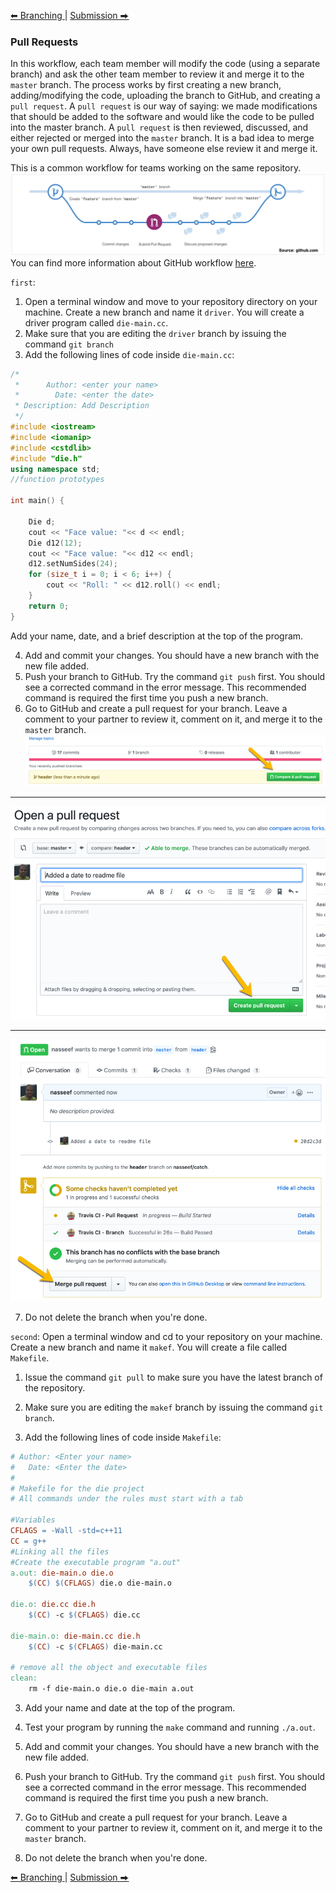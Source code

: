 [⬅ Branching ](004-branching.md) | [Submission ⮕](006-submission.md)

### Pull Requests

In this workflow, each team member will modify the code (using a separate branch) and ask the other team member to review it and merge it to the `master` branch. The process works by first creating a new branch, adding/modifying the code, uploading the branch to GitHub, and creating a `pull request`. A `pull request` is our way of saying: we made modifications that should be added to the software and would like the code to be pulled into the master branch. A `pull request` is then reviewed, discussed, and either rejected or merged into the `master` branch. It is a bad idea to merge your own pull requests. Always, have someone else review it and merge it.

This is a common workflow for teams working on the same repository.
![pull-request.jpg](img/pull-request.jpg)
You can find more information about GitHub workflow [here](https://guides.github.com/introduction/flow/).

`first`:

1. Open a terminal window and move to your repository directory on your machine. Create a new branch and name it `driver`. You will create a driver program called `die-main.cc`.
2. Make sure that you are editing the `driver` branch by issuing the command `git branch`
3. Add the following lines of code inside `die-main.cc`:

```cpp
/*
 *      Author: <enter your name>
 *        Date: <enter the date>
 * Description: Add Description
 */
#include <iostream>
#include <iomanip>
#include <cstdlib>
#include "die.h"
using namespace std;
//function prototypes

int main() {

    Die d;
    cout << "Face value: "<< d << endl;
    Die d12(12);
    cout << "Face value: "<< d12 << endl;
    d12.setNumSides(24);
    for (size_t i = 0; i < 6; i++) {
        cout << "Roll: " << d12.roll() << endl;
    }
    return 0;
}
```

Add your name, date, and a brief description at the top of the program.

4. Add and commit your changes. You should have a new branch with the new file added.
5. Push your branch to GitHub. Try the command `git push` first. You should see a corrected command in the error message. This recommended command is required the first time you push a new branch.
6. Go to GitHub and create a pull request for your branch. Leave a comment to your partner to review it, comment on it, and merge it to the `master` branch.
   ![pr-create.jpg](img/pr-create.jpg)

---

![pr-create2.jpg](img/pr-create2.jpg)

---

![pr-merge.jpg](img/pr-merge.jpg)

7. Do not delete the branch when you're done.

`second`:
Open a terminal window and cd to your repository on your machine. Create a new branch and name it `makef`. You will create a file called `Makefile`.

1. Issue the command `git pull` to make sure you have the latest branch of the repository.

2. Make sure you are editing the `makef` branch by issuing the command `git branch`.

3. Add the following lines of code inside `Makefile`:

```Makefile
# Author: <Enter your name>
#   Date: <Enter the date>
#
# Makefile for the die project
# All commands under the rules must start with a tab

#Variables
CFLAGS = -Wall -std=c++11
CC = g++
#Linking all the files
#Create the executable program "a.out"
a.out: die-main.o die.o
	$(CC) $(CFLAGS) die.o die-main.o

die.o: die.cc die.h
	$(CC) -c $(CFLAGS) die.cc

die-main.o: die-main.cc die.h
	$(CC) -c $(CFLAGS) die-main.cc

# remove all the object and executable files
clean:
	rm -f die-main.o die.o die-main a.out
```

3. Add your name and date at the top of the program.
4. Test your program by running the `make` command and running `./a.out`.
5. Add and commit your changes. You should have a new branch with the new file added.
6. Push your branch to GitHub. Try the command `git push` first. You should see a corrected command in the error message. This recommended command is required the first time you push a new branch.

7. Go to GitHub and create a pull request for your branch. Leave a comment to your partner to review it, comment on it, and merge it to the `master` branch.
8. Do not delete the branch when you're done.

[⬅ Branching ](004-branching.md) | [Submission ⮕](006-submission.md)
